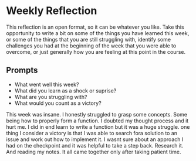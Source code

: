 # Weekly Reflection
This reflection is an open format, so it can be whatever you like. Take this opportunity to write a bit on some of the things you have learned this week, or some of the things that you are still struggling with, identify some challenges you had at the beginning of the week that you were able to overcome, or just generally how you are feeling at this point in the course.

## Prompts
- What went well this week?
- What did you learn as a shock or suprise?
- What are you struggling with?
- What would you count as a victory?

This week was insane. I honestly struggled to grasp some concepts. Some being how to properly form a function. I doubted my thought process and it hurt me. I did in end learn to write a function but it was a huge struggle. one thing I consider a victory is that I was able to search fora  solution to an issue and work out how to implement it. I wasnt sure about an approach I had on the checkpoint and it was helpful to take a step back. Research it. And reading my notes. It all came together only after taking patient time. 